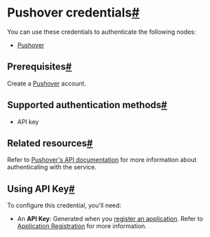 [](https://github.com/n8n-io/n8n-docs/edit/main/docs/integrations/builtin/credentials/pushover.md "Edit this page")

# Pushover credentials[#](#pushover-credentials "Permanent link")

You can use these credentials to authenticate the following nodes:

*   [Pushover](../../app-nodes/n8n-nodes-base.pushover/)

## Prerequisites[#](#prerequisites "Permanent link")

Create a [Pushover](https://pushover.net) account.

## Supported authentication methods[#](#supported-authentication-methods "Permanent link")

*   API key

## Related resources[#](#related-resources "Permanent link")

Refer to [Pushover's API documentation](https://pushover.net/api) for more information about authenticating with the service.

## Using API Key[#](#using-api-key "Permanent link")

To configure this credential, you'll need:

*   An **API Key**: Generated when you [register an application](https://pushover.net/apps/build). Refer to [Application Registration](https://pushover.net/api#registration) for more information.